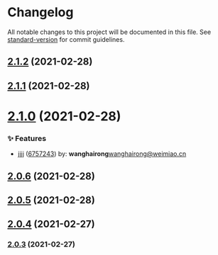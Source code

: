 # Changelog

All notable changes to this project will be documented in this file. See [standard-version](https://github.com/conventional-changelog/standard-version) for commit guidelines.

## [2.1.2](https://github.com/HaiRongHaHA/moonlit-night/compare/v2.1.1...v2.1.2) (2021-02-28)



## [2.1.1](https://github.com/HaiRongHaHA/moonlit-night/compare/v2.1.0...v2.1.1) (2021-02-28)



# [2.1.0](https://github.com/HaiRongHaHA/moonlit-night/compare/v2.0.6...v2.1.0) (2021-02-28)


### ✨ Features

* jjjj ([6757243](https://github.com/HaiRongHaHA/moonlit-night/commit/6757243)) by: **wanghairong**<wanghairong@weimiao.cn>



## [2.0.6](https://github.com/HaiRongHaHA/moonlit-night/compare/v2.0.5...v2.0.6) (2021-02-28)



## [2.0.5](https://github.com/HaiRongHaHA/moonlit-night/compare/v2.0.4...v2.0.5) (2021-02-28)



## [2.0.4](https://github.com/HaiRongHaHA/moonlit-night/compare/v2.0.3...v2.0.4) (2021-02-27)



### [2.0.3](https://github.com/HaiRongHaHA/moonlit-night/compare/v2.0.2...v2.0.3) (2021-02-27)
